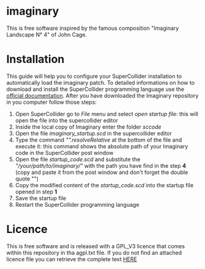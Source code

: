 # imaginary

This is free software inspired by the famous composition "Imaginary Landscape N° 4" of John Cage.

# Installation

This guide will help you to configure your SuperCollider installation to automatically load the imaginary patch. To detailed informations on how to download and install the SuperCollider programming language use the [official documentation](http://supercollider.github.io). After you have downloaded the Imaginary repository in you computer follow those steps:

1. Open SuperCollider go to *File* menu and select *open startup file*: this will open the file into the supercollider editor
2. Inside the local copy of Imaginary enter the folder *sccode*
3. Open the file *imaginary_startup.scd* in the supercollider editor
4. Type the command *"".resolveRelative* at the bottom of the file and execute it: this command shows the absolute path of your Imaginary code in the SuperCollider post window
5. Open the file *startup_code.scd* and substitute the *"/your/path/to/imaginary/"* with the path you have find in the step **4** (copy and paste it from the post window and don't forget the double quote "")
6. Copy the modified content of the *startup_code.scd* into the startup file opened in step **1**
7. Save the startup file
8. Restart the SuperCollider programming language

# Licence

This is free software and is released with a GPL_V3 licence that comes within this repository in tha agpl.txt file.
If you do not find an attached licence file you can retrieve the complete text [HERE](https://www.gnu.org/licenses/gpl-2.0.txt)
